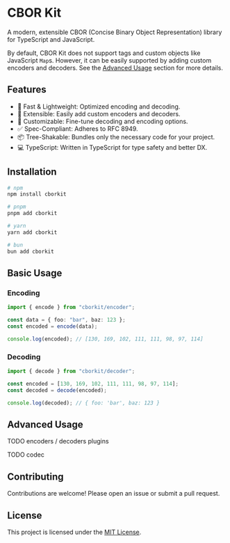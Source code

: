 # CBOR Kit

A modern, extensible CBOR (Concise Binary Object Representation) library for TypeScript and JavaScript.

By default, CBOR Kit does not support tags and custom objects like JavaScript `Map`s. However, it can be easily supported by adding custom encoders and decoders. See the [Advanced Usage](#advanced-usage) section for more details.

## Features

- 🚀 Fast & Lightweight: Optimized encoding and decoding.
- 🔌 Extensible: Easily add custom encoders and decoders.
- 🎯 Customizable: Fine-tune decoding and encoding options.
- ✅ Spec-Compliant: Adheres to RFC 8949.
- 📦 Tree-Shakable: Bundles only the necessary code for your project.
- 💻 TypeScript: Written in TypeScript for type safety and better DX.

## Installation

```bash
# npm
npm install cborkit

# pnpm
pnpm add cborkit

# yarn
yarn add cborkit

# bun
bun add cborkit
```

## Basic Usage

### Encoding

```ts
import { encode } from "cborkit/encoder";

const data = { foo: "bar", baz: 123 };
const encoded = encode(data);

console.log(encoded); // [130, 169, 102, 111, 111, 98, 97, 114]
```

### Decoding

```ts
import { decode } from "cborkit/decoder";

const encoded = [130, 169, 102, 111, 111, 98, 97, 114];
const decoded = decode(encoded);

console.log(decoded); // { foo: 'bar', baz: 123 }
```

## Advanced Usage

TODO encoders / decoders plugins

TODO codec

## Contributing

Contributions are welcome! Please open an issue or submit a pull request.

## License

This project is licensed under the [MIT License](./LICENSE).
